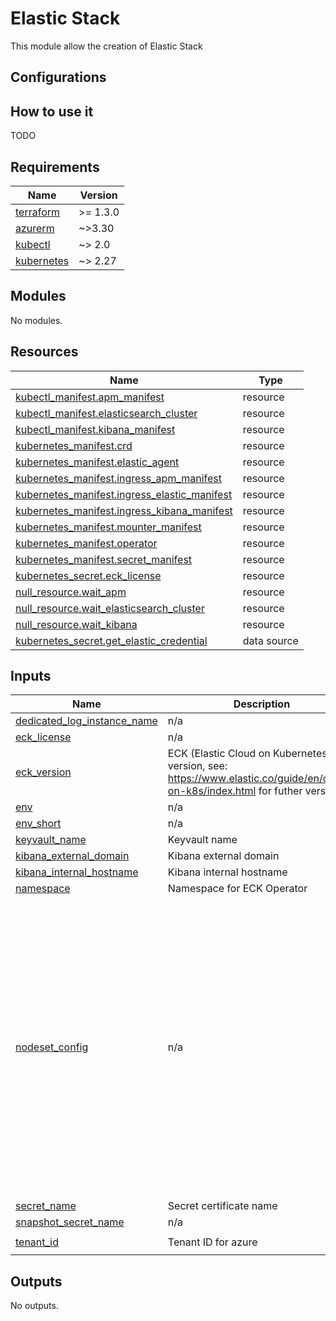 # Elastic Stack

This module allow the creation of Elastic Stack

## Configurations

## How to use it

TODO

<!-- markdownlint-disable -->
<!-- BEGINNING OF PRE-COMMIT-TERRAFORM DOCS HOOK -->
## Requirements

| Name | Version |
|------|---------|
| <a name="requirement_terraform"></a> [terraform](#requirement\_terraform) | >= 1.3.0 |
| <a name="requirement_azurerm"></a> [azurerm](#requirement\_azurerm) | ~>3.30 |
| <a name="requirement_kubectl"></a> [kubectl](#requirement\_kubectl) | ~> 2.0 |
| <a name="requirement_kubernetes"></a> [kubernetes](#requirement\_kubernetes) | ~> 2.27 |

## Modules

No modules.

## Resources

| Name | Type |
|------|------|
| [kubectl_manifest.apm_manifest](https://registry.terraform.io/providers/alekc/kubectl/latest/docs/resources/manifest) | resource |
| [kubectl_manifest.elasticsearch_cluster](https://registry.terraform.io/providers/alekc/kubectl/latest/docs/resources/manifest) | resource |
| [kubectl_manifest.kibana_manifest](https://registry.terraform.io/providers/alekc/kubectl/latest/docs/resources/manifest) | resource |
| [kubernetes_manifest.crd](https://registry.terraform.io/providers/hashicorp/kubernetes/latest/docs/resources/manifest) | resource |
| [kubernetes_manifest.elastic_agent](https://registry.terraform.io/providers/hashicorp/kubernetes/latest/docs/resources/manifest) | resource |
| [kubernetes_manifest.ingress_apm_manifest](https://registry.terraform.io/providers/hashicorp/kubernetes/latest/docs/resources/manifest) | resource |
| [kubernetes_manifest.ingress_elastic_manifest](https://registry.terraform.io/providers/hashicorp/kubernetes/latest/docs/resources/manifest) | resource |
| [kubernetes_manifest.ingress_kibana_manifest](https://registry.terraform.io/providers/hashicorp/kubernetes/latest/docs/resources/manifest) | resource |
| [kubernetes_manifest.mounter_manifest](https://registry.terraform.io/providers/hashicorp/kubernetes/latest/docs/resources/manifest) | resource |
| [kubernetes_manifest.operator](https://registry.terraform.io/providers/hashicorp/kubernetes/latest/docs/resources/manifest) | resource |
| [kubernetes_manifest.secret_manifest](https://registry.terraform.io/providers/hashicorp/kubernetes/latest/docs/resources/manifest) | resource |
| [kubernetes_secret.eck_license](https://registry.terraform.io/providers/hashicorp/kubernetes/latest/docs/resources/secret) | resource |
| [null_resource.wait_apm](https://registry.terraform.io/providers/hashicorp/null/latest/docs/resources/resource) | resource |
| [null_resource.wait_elasticsearch_cluster](https://registry.terraform.io/providers/hashicorp/null/latest/docs/resources/resource) | resource |
| [null_resource.wait_kibana](https://registry.terraform.io/providers/hashicorp/null/latest/docs/resources/resource) | resource |
| [kubernetes_secret.get_elastic_credential](https://registry.terraform.io/providers/hashicorp/kubernetes/latest/docs/data-sources/secret) | data source |

## Inputs

| Name | Description | Type | Default | Required |
|------|-------------|------|---------|:--------:|
| <a name="input_dedicated_log_instance_name"></a> [dedicated\_log\_instance\_name](#input\_dedicated\_log\_instance\_name) | n/a | `list(string)` | n/a | yes |
| <a name="input_eck_license"></a> [eck\_license](#input\_eck\_license) | n/a | `string` | n/a | yes |
| <a name="input_eck_version"></a> [eck\_version](#input\_eck\_version) | ECK (Elastic Cloud on Kubernetes) version, see: https://www.elastic.co/guide/en/cloud-on-k8s/index.html for futher versions | `string` | n/a | yes |
| <a name="input_env"></a> [env](#input\_env) | n/a | `string` | n/a | yes |
| <a name="input_env_short"></a> [env\_short](#input\_env\_short) | n/a | `string` | n/a | yes |
| <a name="input_keyvault_name"></a> [keyvault\_name](#input\_keyvault\_name) | Keyvault name | `string` | n/a | yes |
| <a name="input_kibana_external_domain"></a> [kibana\_external\_domain](#input\_kibana\_external\_domain) | Kibana external domain | `string` | n/a | yes |
| <a name="input_kibana_internal_hostname"></a> [kibana\_internal\_hostname](#input\_kibana\_internal\_hostname) | Kibana internal hostname | `string` | n/a | yes |
| <a name="input_namespace"></a> [namespace](#input\_namespace) | Namespace for ECK Operator | `string` | `"elastic-system"` | no |
| <a name="input_nodeset_config"></a> [nodeset\_config](#input\_nodeset\_config) | n/a | <pre>map(object({<br>    count            = string<br>    roles            = list(string)<br>    storage          = string<br>    storageClassName = string<br>    requestMemory    = string<br>    requestCPU       = string<br>    limitsMemory     = string<br>    limitsCPU        = string<br>  }))</pre> | <pre>{<br>  "default": {<br>    "count": 1,<br>    "limitsCPU": "1",<br>    "limitsMemory": "2Gi",<br>    "requestCPU": "1",<br>    "requestMemory": "2Gi",<br>    "roles": [<br>      "master",<br>      "data",<br>      "data_content",<br>      "data_hot",<br>      "data_warm",<br>      "data_cold",<br>      "data_frozen",<br>      "ingest",<br>      "ml",<br>      "remote_cluster_client",<br>      "transform"<br>    ],<br>    "storage": "5Gi",<br>    "storageClassName": "standard"<br>  }<br>}</pre> | no |
| <a name="input_secret_name"></a> [secret\_name](#input\_secret\_name) | Secret certificate name | `string` | n/a | yes |
| <a name="input_snapshot_secret_name"></a> [snapshot\_secret\_name](#input\_snapshot\_secret\_name) | n/a | `string` | n/a | yes |
| <a name="input_tenant_id"></a> [tenant\_id](#input\_tenant\_id) | Tenant ID for azure | `string` | `"7788edaf-0346-4068-9d79-c868aed15b3d"` | no |

## Outputs

No outputs.
<!-- END OF PRE-COMMIT-TERRAFORM DOCS HOOK -->
